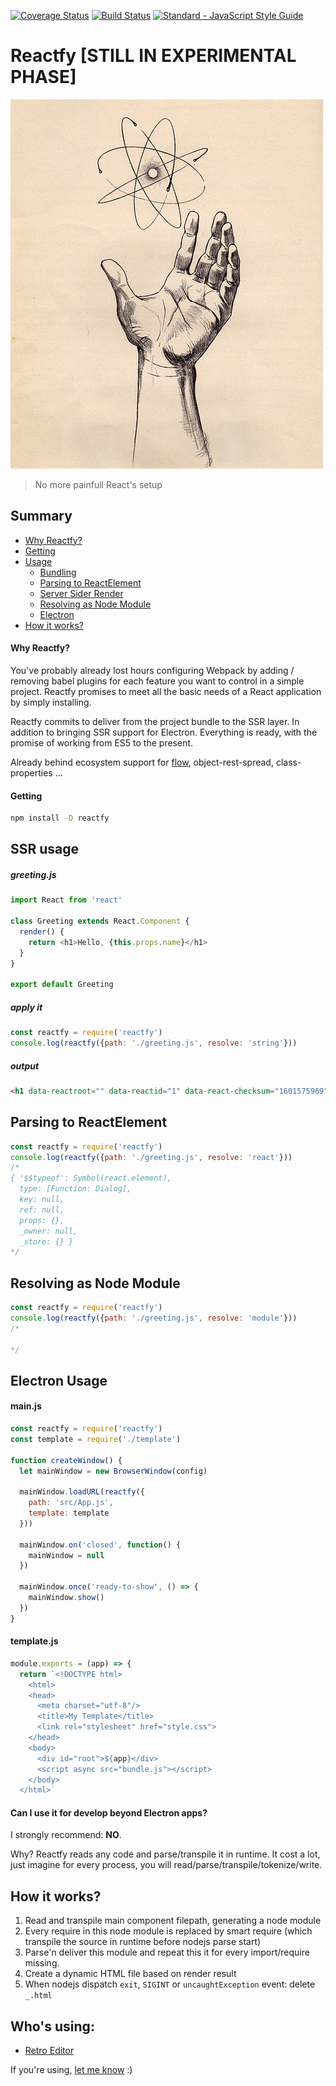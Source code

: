 [![Coverage Status](https://coveralls.io/repos/github/raphamorim/reactfy/badge.svg?branch=master)](https://coveralls.io/github/raphamorim/reactfy?branch=master) [![Build Status](https://travis-ci.org/raphamorim/reactfy.svg)](https://travis-ci.org/raphamorim/reactfy) [![Standard - JavaScript Style Guide](https://img.shields.io/badge/code_style-standard-brightgreen.svg)](http://standardjs.com/)

# Reactfy [STILL IN EXPERIMENTAL PHASE]

![Reactfy](images/illustration.jpg)

> No more painfull React's setup

## Summary

- [Why Reactfy?](#why-reactfy)
- [Getting](#getting)
- [Usage](#usage)
  - [Bundling](#bundling-usage)
  - [Parsing to ReactElement](#parsing-to-reactelement)
  - [Server Sider Render](#ssr-usage)
  - [Resolving as Node Module](#resolving-as-node-module)
  - [Electron](#electron-usage)
- [How it works?]()

#### Why Reactfy?

You've probably already lost hours configuring Webpack by adding / removing babel plugins for each feature you want to control in a simple project. Reactfy promises to meet all the basic needs of a React application by simply installing.

Reactfy commits to deliver from the project bundle to the SSR layer. In addition to bringing SSR support for Electron. Everything is ready, with the promise of working from ES5 to the present.

Already behind ecosystem support for [flow](https://flow.org), object-rest-spread, class-properties ...

#### Getting

```bash
npm install -D reactfy
```

## SSR usage

##### greeting.js

```js
import React from 'react'

class Greeting extends React.Component {
  render() {
    return <h1>Hello, {this.props.name}</h1>
  }
}

export default Greeting
```

##### apply it

```js
const reactfy = require('reactfy')
console.log(reactfy({path: './greeting.js', resolve: 'string'}))
```

##### output

```html
<h1 data-reactroot="" data-reactid="1" data-react-checksum="1601575969"><!-- react-text: 2 -->Hello, <!-- /react-text --></h1>
```

## Parsing to ReactElement

```js
const reactfy = require('reactfy')
console.log(reactfy({path: './greeting.js', resolve: 'react'}))
/*
{ '$$typeof': Symbol(react.element),
  type: [Function: Dialog],
  key: null,
  ref: null,
  props: {},
  _owner: null,
  _store: {} }
*/
```

## Resolving as Node Module

```js
const reactfy = require('reactfy')
console.log(reactfy({path: './greeting.js', resolve: 'module'}))
/*

*/
```

## Electron Usage

#### main.js

```js
const reactfy = require('reactfy')
const template = require('./template')

function createWindow() {
  let mainWindow = new BrowserWindow(config)

  mainWindow.loadURL(reactfy({
    path: 'src/App.js',
    template: template
  }))

  mainWindow.on('closed', function() {
    mainWindow = null
  })

  mainWindow.once('ready-to-show', () => {
    mainWindow.show()
  })
}
```

#### template.js

```js
module.exports = (app) => {
  return `<!DOCTYPE html>
    <html>
    <head>
      <meta charset="utf-8"/>
      <title>My Template</title>
      <link rel="stylesheet" href="style.css">
    </head>
    <body>
      <div id="root">${app}</div>
      <script async src="bundle.js"></script>
    </body>
  </html>`
```

#### Can I use it for develop beyond Electron apps?

I strongly recommend: **NO**.

Why? Reactfy reads any code and parse/transpile it in runtime. It cost a lot, just imagine for every process, you will read/parse/transpile/tokenize/write.

## How it works?

1. Read and transpile main component filepath, generating a node module
2. Every require in this node module is replaced by smart require (which transpile the source in runtime before nodejs parse start)
3. Parse'n deliver this module and repeat this it for every import/require missing.
4. Create a dynamic HTML file based on render result
5. When nodejs dispatch `exit`, `SIGINT` or `uncaughtException` event: delete `_.html`

## Who's using:

- [Retro Editor](https://github.com/raphamorim/retro)

If you're using, [let me know](https://github.com/raphamorim/reactfy/issues/new) :)
